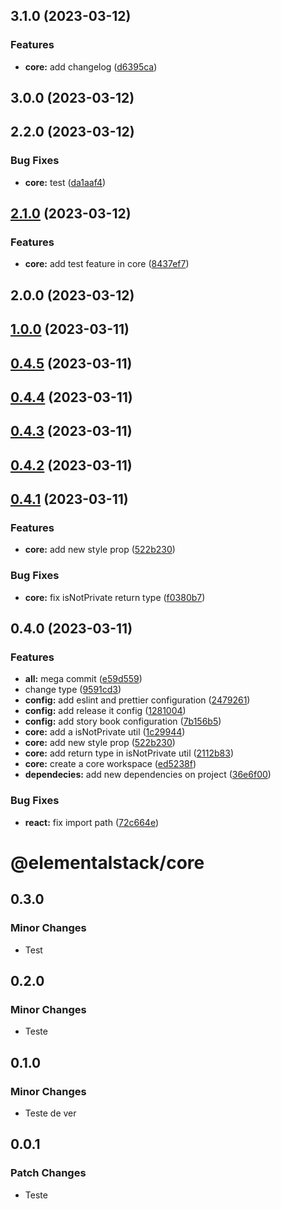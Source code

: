 

## 3.1.0 (2023-03-12)


### Features

* **core:** add changelog ([d6395ca](https://github.com/Leonardo-sm/magic-carousel/commit/d6395ca7f2a950a4f1e90a7fa7558f77b9bc1186))

## 3.0.0 (2023-03-12)

## 2.2.0 (2023-03-12)


### Bug Fixes

* **core:** test ([da1aaf4](https://github.com/Leonardo-sm/magic-carousel/commit/da1aaf4a06b783af057ca92f1b5d7bed197fab1d))

## [2.1.0](https://github.com/Leonardo-sm/magic-carousel/compare/@elementalstack/core@2.0.0...@elementalstack/core@2.1.0) (2023-03-12)


### Features

* **core:** add test feature in core ([8437ef7](https://github.com/Leonardo-sm/magic-carousel/commit/8437ef7c21609361d8cf29d2b54c9d17f20913b4))

## 2.0.0 (2023-03-12)

## [1.0.0](https://github.com/Leonardo-sm/magic-carousel/compare/@elementalstack/core@0.4.1...@elementalstack/core@1.0.0) (2023-03-11)

## [0.4.5](https://github.com/Leonardo-sm/magic-carousel/compare/@elementalstack/core@0.4.1...@elementalstack/core@0.4.5) (2023-03-11)

## [0.4.4](https://github.com/Leonardo-sm/magic-carousel/compare/@elementalstack/core@0.4.1...@elementalstack/core@0.4.4) (2023-03-11)

## [0.4.3](https://github.com/Leonardo-sm/magic-carousel/compare/@elementalstack/core@0.4.1...@elementalstack/core@0.4.3) (2023-03-11)

## [0.4.2](https://github.com/Leonardo-sm/magic-carousel/compare/@elementalstack/core@0.4.1...@elementalstack/core@0.4.2) (2023-03-11)

## [0.4.1](https://github.com/Leonardo-sm/magic-carousel/compare/@elementalstack/core@0.1.0...@elementalstack/core@0.4.1) (2023-03-11)


### Features

* **core:** add new style prop ([522b230](https://github.com/Leonardo-sm/magic-carousel/commit/522b230b92bc4aa8e9f9c06a1d73d2c16b317ee7))


### Bug Fixes

* **core:** fix isNotPrivate return type ([f0380b7](https://github.com/Leonardo-sm/magic-carousel/commit/f0380b7289c248279db02989e34da4b43643d1a7))

## 0.4.0 (2023-03-11)


### Features

* **all:** mega commit ([e59d559](https://github.com/Leonardo-sm/magic-carousel/commit/e59d5594d60ed40db32e0bdf588f32888ede5e54))
* change type ([9591cd3](https://github.com/Leonardo-sm/magic-carousel/commit/9591cd325710faba79b8c6498f33e5a9f83203db))
* **config:** add eslint and prettier configuration ([2479261](https://github.com/Leonardo-sm/magic-carousel/commit/2479261a0f4153ee368286001ed15d16965075aa))
* **config:** add release it config ([1281004](https://github.com/Leonardo-sm/magic-carousel/commit/1281004736ca41c80adf5b007eab081fa44f1ba9))
* **config:** add story book configuration ([7b156b5](https://github.com/Leonardo-sm/magic-carousel/commit/7b156b5419b366956865736e6e086c43115e9d28))
* **core:** add a isNotPrivate util ([1c29944](https://github.com/Leonardo-sm/magic-carousel/commit/1c29944aae5776e760f1b315ed3798806711711c))
* **core:** add new style prop ([522b230](https://github.com/Leonardo-sm/magic-carousel/commit/522b230b92bc4aa8e9f9c06a1d73d2c16b317ee7))
* **core:** add return type in isNotPrivate util ([2112b83](https://github.com/Leonardo-sm/magic-carousel/commit/2112b833abad8562978a7a5c54bf2de3dee2cb8b))
* **core:** create a core workspace ([ed5238f](https://github.com/Leonardo-sm/magic-carousel/commit/ed5238f529e0329ce7b800cfb9fbb436a5f84a16))
* **dependecies:** add new dependencies on project ([36e6f00](https://github.com/Leonardo-sm/magic-carousel/commit/36e6f000991300102a5678d8af5deab29629b66f))


### Bug Fixes

* **react:** fix import path ([72c664e](https://github.com/Leonardo-sm/magic-carousel/commit/72c664ecdd46390c2fc7fd9e246acdc988fb3350))

# @elementalstack/core

## 0.3.0

### Minor Changes

- Test

## 0.2.0

### Minor Changes

- Teste

## 0.1.0

### Minor Changes

- Teste de ver

## 0.0.1

### Patch Changes

- Teste